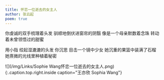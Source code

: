 ```yaml
---
title: 怀恋一位逝去的女主人
author: 张云起
poem: true
---
```


你虔诚的双手梳理着头发
驯顺地倒伏进窗帘的阴翳
像是一个母亲默数着念珠
转动着未曾领悟过的甜蜜

用小指 绞起湿漉漉的头发
你沉思 目击一个镜中少女
她沉重的果篮中装满了石榴
她熹微的光线里种植着秘密 

![](/img/Links/Sophie Wang怀恋一位逝去的女主人.png)
{:.caption.top.right.inside caption="王亦欣 Sophia Wang"}
